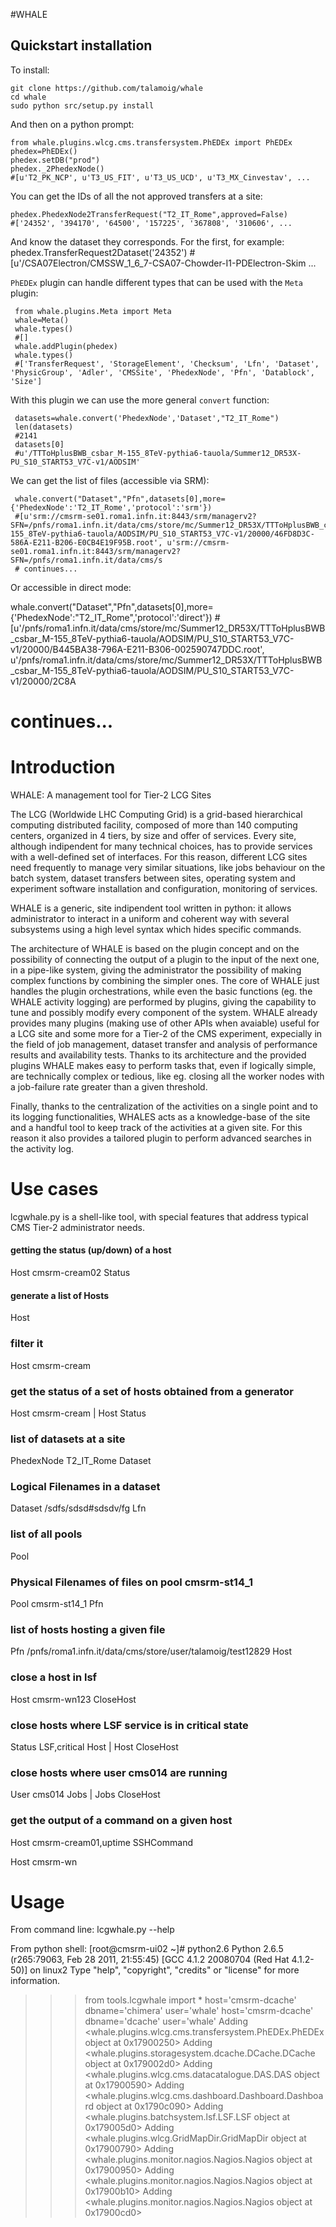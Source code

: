 #WHALE

## Quickstart installation
To install:

    git clone https://github.com/talamoig/whale
    cd whale
    sudo python src/setup.py install

And then on a python prompt:
    
    from whale.plugins.wlcg.cms.transfersystem.PhEDEx import PhEDEx
    phedex=PhEDEx()
    phedex.setDB("prod")
    phedex._2PhedexNode()
    #[u'T2_PK_NCP', u'T3_US_FIT', u'T3_US_UCD', u'T3_MX_Cinvestav', ...

You can get the IDs of all the not approved transfers at a site:

    phedex.PhedexNode2TransferRequest("T2_IT_Rome",approved=False)
    #['24352', '394170', '64500', '157225', '367808', '310606', ...

And know the dataset they corresponds. For the first, for example:
    phedex.TransferRequest2Dataset('24352')
    #[u'/CSA07Electron/CMSSW_1_6_7-CSA07-Chowder-I1-PDElectron-Skim ...

`PhEDEx` plugin can handle different types that can be used with the `Meta` plugin:

	 from whale.plugins.Meta import Meta
	 whale=Meta()
	 whale.types()
	 #[]
	 whale.addPlugin(phedex)
	 whale.types()
	 #['TransferRequest', 'StorageElement', 'Checksum', 'Lfn', 'Dataset', 'PhysicGroup', 'Adler', 'CMSSite', 'PhedexNode', 'Pfn', 'Datablock', 'Size']
	 
With this plugin we can use the more general `convert` function:

     datasets=whale.convert('PhedexNode','Dataset',"T2_IT_Rome")
     len(datasets)
     #2141
     datasets[0]
     #u'/TTToHplusBWB_csbar_M-155_8TeV-pythia6-tauola/Summer12_DR53X-PU_S10_START53_V7C-v1/AODSIM'
     

We can get the list of files (accessible via SRM):

     whale.convert("Dataset","Pfn",datasets[0],more={'PhedexNode':'T2_IT_Rome','protocol':'srm'})
     #[u'srm://cmsrm-se01.roma1.infn.it:8443/srm/managerv2?SFN=/pnfs/roma1.infn.it/data/cms/store/mc/Summer12_DR53X/TTToHplusBWB_csbar_M-155_8TeV-pythia6-tauola/AODSIM/PU_S10_START53_V7C-v1/20000/46FD8D3C-586A-E211-B206-E0CB4E19F95B.root', u'srm://cmsrm-se01.roma1.infn.it:8443/srm/managerv2?SFN=/pnfs/roma1.infn.it/data/cms/s
     # continues...

Or accessible in direct mode:

   whale.convert("Dataset","Pfn",datasets[0],more={'PhedexNode':"T2_IT_Rome",'protocol':'direct'})
   #[u'/pnfs/roma1.infn.it/data/cms/store/mc/Summer12_DR53X/TTToHplusBWB_csbar_M-155_8TeV-pythia6-tauola/AODSIM/PU_S10_START53_V7C-v1/20000/B445BA38-796A-E211-B306-002590747DDC.root', u'/pnfs/roma1.infn.it/data/cms/store/mc/Summer12_DR53X/TTToHplusBWB_csbar_M-155_8TeV-pythia6-tauola/AODSIM/PU_S10_START53_V7C-v1/20000/2C8A
   # continues...



Introduction
======
WHALE: A management tool for Tier-2 LCG Sites

The LCG (Worldwide LHC Computing Grid) is a grid-based hierarchical
computing distributed facility, composed of more than 140 computing
centers, organized in 4 tiers, by size and offer of services. Every
site, although indipendent for many technical choices, has to provide
services with a well-defined set of interfaces. For this reason,
different LCG sites need frequently to manage very similar situations,
like jobs behaviour on the batch system, dataset transfers between
sites, operating system and experiment software installation and
configuration, monitoring of services.

WHALE is a generic, site indipendent tool written in python: it allows
administrator to interact in a uniform and coherent way with several
subsystems using a high level syntax which hides specific commands.

The architecture of WHALE is based on the plugin concept and on the
possibility of connecting the output of a plugin to the input of the
next one, in a pipe-like system, giving the administrator the
possibility of making complex functions by combining the simpler
ones. The core of WHALE just handles the plugin orchestrations, while
even the basic functions (eg. the WHALE activity logging) are
performed by plugins, giving the capability to tune and possibly
modify every component of the system. WHALE already provides many
plugins (making use of other APIs when avaiable) useful for a LCG site
and some more for a Tier-2 of the CMS experiment, expecially in the
field of job management, dataset transfer and analysis of performance
results and availability tests. Thanks to its architecture and the
provided plugins WHALE makes easy to perform tasks that, even if
logically simple, are technically complex or tedious, like eg. closing
all the worker nodes with a job-failure rate greater than a given
threshold.

Finally, thanks to the centralization of the activities on a single
point and to its logging functionalities, WHALES acts as a
knowledge-base of the site and a handful tool to keep track of the
activities at a given site. For this reason it also provides a
tailored plugin to perform advanced searches in the activity log.


Use cases
=========

lcgwhale.py is a shell-like tool, with special features that address
typical CMS Tier-2 administrator needs.


#### getting the status (up/down) of a host
Host cmsrm-cream02 Status

#### generate a list of Hosts

Host

### filter it

Host cmsrm-cream

### get the status of a set of hosts obtained from a generator

Host cmsrm-cream | Host Status

### list of datasets at a site

PhedexNode T2_IT_Rome Dataset

### Logical Filenames in a dataset

Dataset /sdfs/sdsd#sdsdv/fg Lfn

### list of all pools

Pool

### Physical Filenames of files on pool cmsrm-st14_1

Pool cmsrm-st14_1 Pfn

### list of hosts hosting a given file

Pfn /pnfs/roma1.infn.it/data/cms/store/user/talamoig/test12829 Host

### close a host in lsf

Host cmsrm-wn123 CloseHost

### close hosts where LSF service is in critical state

Status LSF,critical Host | Host CloseHost

### close hosts where user cms014 are running

User cms014 Jobs | Jobs CloseHost

### get the output of a command on a given host

Host cmsrm-cream01,uptime SSHCommand

Host cmsrm-wn

Usage
======

From command line: lcgwhale.py --help

From python shell:
[root@cmsrm-ui02 ~]# python2.6
Python 2.6.5 (r265:79063, Feb 28 2011, 21:55:45)
[GCC 4.1.2 20080704 (Red Hat 4.1.2-50)] on linux2
Type "help", "copyright", "credits" or "license" for more information.
>>> from tools.lcgwhale import *
host='cmsrm-dcache' dbname='chimera' user='whale'
host='cmsrm-dcache' dbname='dcache' user='whale'
Adding <whale.plugins.wlcg.cms.transfersystem.PhEDEx.PhEDEx object at 0x17900250>
Adding <whale.plugins.storagesystem.dcache.DCache.DCache object at 0x179002d0>
Adding <whale.plugins.wlcg.cms.datacatalogue.DAS.DAS object at 0x17900590>
Adding <whale.plugins.wlcg.cms.dashboard.Dashboard.Dashboard object at 0x1790c090>
Adding <whale.plugins.batchsystem.lsf.LSF.LSF object at 0x179005d0>
Adding <whale.plugins.wlcg.GridMapDir.GridMapDir object at 0x17900790>
Adding <whale.plugins.monitor.nagios.Nagios.Nagios object at 0x17900950>
Adding <whale.plugins.monitor.nagios.Nagios.Nagios object at 0x17900b10>
Adding <whale.plugins.monitor.nagios.Nagios.Nagios object at 0x17900cd0>